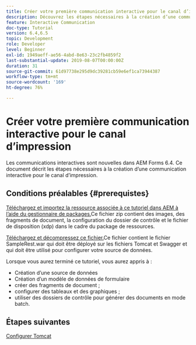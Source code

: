 ```yaml
---
title: Créer votre première communication interactive pour le canal d’impression
description: Découvrez les étapes nécessaires à la création d’une communication interactive pour le canal d’impression. Les communications interactives sont une nouveauté d’AEM Forms 6.4.
feature: Interactive Communication
doc-type: Tutorial
version: 6.4,6.5
topic: Development
role: Developer
level: Beginner
exl-id: 1949aeff-ae56-4abd-8e63-23c2fb4859f2
last-substantial-update: 2019-08-07T00:00:00Z
duration: 31
source-git-commit: 61d97738e295d9dc39281cb59e6ef1ca73944387
workflow-type: tm+mt
source-wordcount: '169'
ht-degree: 76%

---
```


# Créer votre première communication interactive pour le canal d’impression

Les communications interactives sont nouvelles dans AEM Forms 6.4. Ce document décrit les étapes nécessaires à la création d’une communication interactive pour le canal d’impression.

## Conditions préalables {#prerequistes}

[Téléchargez et importez la ressource associée à ce tutoriel dans AEM à l’aide du gestionnaire de packages.](assets/gettingstartedassets.zip)Ce fichier zip contient des images, des fragments de document, la configuration du dossier de contrôle et le fichier de disposition (xdp) dans le cadre du package de ressources.

[Téléchargez et décompressez ce fichier.](assets/warfileandswaggerfile.zip)Ce fichier contient le fichier SampleRest.war qui doit être déployé sur les fichiers Tomcat et Swagger et qui doit être utilisé pour configurer votre source de données.

Lorsque vous aurez terminé ce tutoriel, vous aurez appris à :

* Création d’une source de données
* Création d’un modèle de données de formulaire
* créer des fragments de document ;
* configurer des tableaux et des graphiques ;
* utiliser des dossiers de contrôle pour générer des documents en mode batch.


## Étapes suivantes

[Configurer Tomcat](./set-up-tomcat.md)
